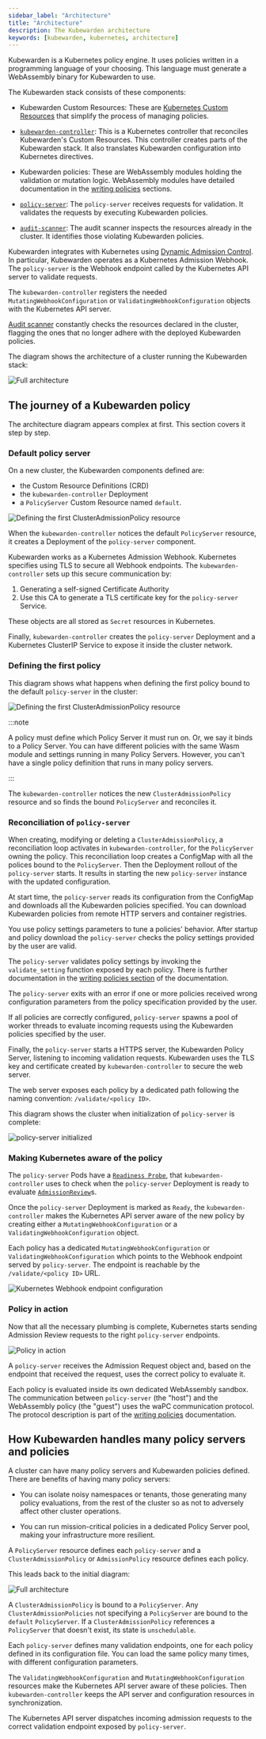 ```yaml
---
sidebar_label: "Architecture"
title: "Architecture"
description: The Kubewarden architecture
keywords: [kubewarden, kubernetes, architecture]
---
```



Kubewarden is a Kubernetes policy engine.
It uses policies written in a programming language of your choosing.
This language must generate a WebAssembly binary for Kubewarden to use.

The Kubewarden stack consists of these components:

- Kubewarden Custom Resources:
These are [Kubernetes Custom Resources](https://kubernetes.io/docs/concepts/extend-kubernetes/api-extension/custom-resources/)
that simplify the process of managing policies.

- [`kubewarden-controller`](https://github.com/kubewarden/kubewarden-controller):
This is a Kubernetes controller that reconciles Kubewarden's Custom Resources.
This controller creates parts of the Kubewarden stack.
It also translates Kubewarden configuration into Kubernetes directives.

- Kubewarden policies:
These are WebAssembly modules holding the validation or mutation logic.
WebAssembly modules have detailed documentation in the
[writing policies](/writing-policies/index.md) sections.

- [`policy-server`](https://github.com/kubewarden/policy-server):
The `policy-server` receives requests for validation.
It validates the requests by executing Kubewarden policies.

- [`audit-scanner`](https://github.com/kubewarden/audit-scanner):
The audit scanner inspects the resources already in the cluster. It identifies those violating Kubewarden policies.

Kubewarden integrates with Kubernetes using
[Dynamic Admission Control](https://kubernetes.io/docs/reference/access-authn-authz/extensible-admission-controllers/).
In particular, Kubewarden operates as a Kubernetes Admission Webhook.
The `policy-server` is the Webhook endpoint called by the Kubernetes API server to validate requests.

The `kubewarden-controller` registers the needed
`MutatingWebhookConfiguration` or
`ValidatingWebhookConfiguration`
objects with the Kubernetes API server.

[Audit scanner](/explanations/audit-scanner/audit-scanner.md)
constantly checks the resources declared in the cluster,
flagging the ones that no longer adhere with the deployed Kubewarden policies.

The diagram shows the architecture of a cluster running the Kubewarden stack:

![Full architecture](/img/architecture.png)

## The journey of a Kubewarden policy

The architecture diagram appears complex at first.
This section covers it step by step.

### Default policy server

On a new cluster, the Kubewarden components defined are:

- the Custom Resource Definitions (CRD)
- the `kubewarden-controller` Deployment
- a `PolicyServer` Custom Resource named `default`.

![Defining the first ClusterAdmissionPolicy resource](/img/architecture_sequence_01.png)

When the `kubewarden-controller` notices the default `PolicyServer` resource,
it creates a Deployment of the `policy-server` component.

Kubewarden works as a Kubernetes Admission Webhook.
Kubernetes specifies using TLS to secure all Webhook endpoints.
The `kubewarden-controller` sets up this secure communication
by:

1. Generating a self-signed Certificate Authority
1. Use this CA to generate a TLS certificate key for the `policy-server` Service.

These objects are all stored as `Secret` resources in Kubernetes.

Finally, `kubewarden-controller` creates the `policy-server` Deployment
and a Kubernetes ClusterIP Service
to expose it inside the cluster network.

### Defining the first policy

This diagram shows what happens when defining the first policy
bound to the default `policy-server` in the cluster:

![Defining the first ClusterAdmissionPolicy resource](/img/architecture_sequence_02.png)

:::note

A policy must define which Policy Server it must run on.
Or, we say it binds to a Policy Server.
You can have different policies with the same Wasm module and settings running in many Policy Servers.
However, you can't have a single policy definition that runs in many policy servers.

:::

The `kubewarden-controller` notices the new `ClusterAdmissionPolicy` resource and
so finds the bound `PolicyServer` and reconciles it.

### Reconciliation of `policy-server`

When creating, modifying or deleting a `ClusterAdmissionPolicy`,
a reconciliation loop activates in `kubewarden-controller`,
for the `PolicyServer` owning the policy.
This reconciliation loop creates a ConfigMap with all the polices bound to the `PolicyServer`.
Then the Deployment rollout of the `policy-server` starts.
It results in starting the new `policy-server` instance with the updated configuration.

At start time, the `policy-server` reads its configuration from the ConfigMap
and downloads all the Kubewarden policies specified.
You can download Kubewarden policies from remote HTTP servers and container registries.

You use policy settings parameters to tune a policies' behavior.
After startup and policy download the `policy-server`
checks the policy settings provided by the user are valid.

The `policy-server` validates policy settings by invoking
the `validate_setting` function exposed by each policy.
There is further documentation in the
[writing policies section](/writing-policies/spec/01-intro-spec.md)
of the documentation.

The `policy-server` exits with an error
if one or more policies received wrong configuration parameters
from the policy specification provided by the user.

If all policies are correctly configured,
`policy-server`
spawns a pool of worker threads
to evaluate incoming requests
using the Kubewarden policies
specified by the user.

Finally, the `policy-server` starts a HTTPS server,
the Kubewarden Policy Server,
listening to incoming validation requests.
Kubewarden uses the TLS key and certificate
created by `kubewarden-controller`
to secure the web server.

The web server exposes each policy by a dedicated path
following the naming convention: `/validate/<policy ID>`.

This diagram shows the cluster when initialization of `policy-server` is complete:

![policy-server initialized](/img/architecture_sequence_03.png)

### Making Kubernetes aware of the policy

The `policy-server` Pods have a
[`Readiness Probe`](https://kubernetes.io/docs/tasks/configure-pod-container/configure-liveness-readiness-startup-probes/),
that `kubewarden-controller` uses to check when
the `policy-server` Deployment is ready to evaluate [`AdmissionReview`](
https://kubernetes.io/docs/reference/access-authn-authz/extensible-admission-controllers/#webhook-request-and-response)s.

Once the `policy-server` Deployment is marked as `Ready`,
the `kubewarden-controller` makes the Kubernetes API server
aware of the new policy by creating either a
`MutatingWebhookConfiguration` or a `ValidatingWebhookConfiguration` object.

Each policy has a dedicated
`MutatingWebhookConfiguration` or `ValidatingWebhookConfiguration`
which points to the Webhook endpoint served by `policy-server`.
The endpoint is reachable by the `/validate/<policy ID>` URL.

![Kubernetes Webhook endpoint configuration](/img/architecture_sequence_04.png)

### Policy in action

Now that all the necessary plumbing is complete,
Kubernetes starts sending Admission Review requests to the right `policy-server` endpoints.

![Policy in action](/img/architecture_sequence_05.png)

A `policy-server` receives the Admission Request object and,
based on the endpoint that received the request,
uses the correct policy to evaluate it.

Each policy is evaluated inside its own dedicated WebAssembly sandbox.
The communication between `policy-server` (the "host")
and the WebAssembly policy (the "guest")
uses the waPC communication protocol.
The protocol description is part of the [writing policies](/writing-policies/index.md) documentation.

## How Kubewarden handles many policy servers and policies

A cluster can have many policy servers and Kubewarden policies defined.
There are benefits of having many policy servers:

- You can isolate noisy namespaces or tenants,
those generating many policy evaluations,
from the rest of the cluster so as not to adversely affect other cluster operations.

- You can run mission-critical policies in a dedicated Policy Server pool,
making your infrastructure more resilient.

A `PolicyServer` resource defines each `policy-server`
and a `ClusterAdmissionPolicy` or `AdmissionPolicy` resource defines each policy.

This leads back to the initial diagram:

![Full architecture](/img/architecture.png)

A `ClusterAdmissionPolicy` is bound to a `PolicyServer`.
Any `ClusterAdmissionPolicies` not specifying a `PolicyServer`
are bound to the `default` `PolicyServer`.
If a `ClusterAdmissionPolicy` references a `PolicyServer`
that doesn't exist, its state is `unschedulable`.

Each `policy-server` defines many validation endpoints,
one for each policy defined in its configuration file.
You can load the same policy many times,
with different configuration parameters.

The `ValidatingWebhookConfiguration` and `MutatingWebhookConfiguration` resources
make the Kubernetes API server aware of these policies.
Then `kubewarden-controller` keeps the API server
and configuration resources in synchronization.

The Kubernetes API server dispatches incoming admission requests
to the correct validation endpoint exposed by `policy-server`.
